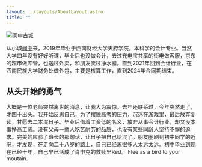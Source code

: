 ```yaml
---
layout: ../layouts/AboutLayout.astro
title: ""
---
```

<div>
  <img src="/assets/langz.jpg" class="sm:w-1/2 mx-auto" alt="阆中古城">
</div>

从小城<a href="https://www.bilibili.com/video/BV1JW4y1G7Ch/?spm_id_from=333.337.search-card.all.click">阆中</a>来，2019年毕业于西南财经大学天府学院，本科学的会计专业。当然大学四年没有好好听课，毕业后也没做会计，去过充电宝共享的街电做客服，京东的超市做库管，也送过外卖，和朋友卖过净水器。直到2021年回到会计行业，在西南民族大学财务处做外包，主要是核算工作，直到2024年合同期结束。

## 从头开始的勇气
大概是一位老师突然离世的消息，让我大为震惊。去年还联系过，今年突然走了，才四十出头。我开始反思自己，为了摆脱高考的压力，沉迷在游戏里，最后放弃复读，甘愿去二本混日子。毕业后借着工资低的名义，放弃从事会计行业，却又没本事挣高工资。没有父母一辈人吃苦耐劳的品质，也没有某些同龄人坚持不懈的追求。完美的应验了班长的那句话，让日子把自己给混了。朋友圈刷到初中同学的近况，才发现，在走向二十八岁的路上，自己已经离很多人太远太远。初中毕业到现在已经十年，自己早已活成了肖申克的救赎里Red。
Flee as a bird to your moutain.
